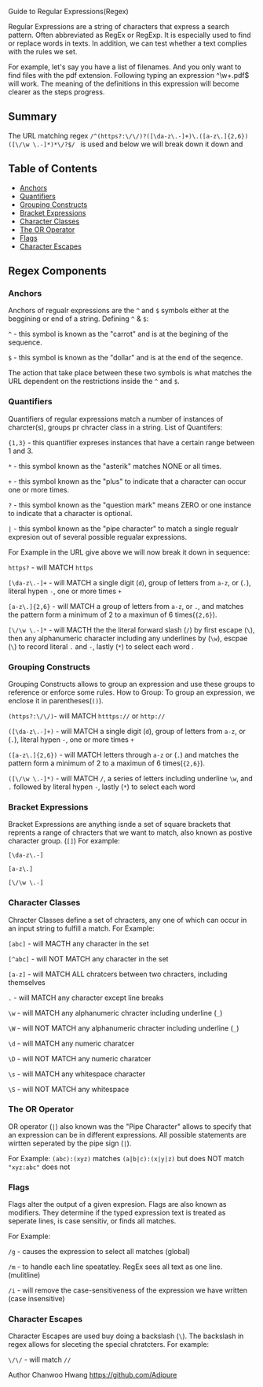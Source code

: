 Guide to Regular Expressions(Regex)

Regular Expressions are a string of characters that express a search pattern. Often abbreviated as RegEx or RegExp. It is especially used to find or replace words in texts. In addition, we can test whether a text complies with the rules we set.

For example, let's say you have a list of filenames. And you only want to find files with the pdf extension. Following typing an expression ^\w+\.pdf$ will work. The meaning of the definitions in this expression will become clearer as the steps progress.

## Summary

The URL matching regex ```/^(https?:\/\/)?([\da-z\.-]+)\.([a-z\.]{2,6})([\/\w \.-]*)*\/?$/ ``` is used and below we will break down it down and 

## Table of Contents

- [Anchors](#anchors)
- [Quantifiers](#quantifiers)
- [Grouping Constructs](#grouping-constructs)
- [Bracket Expressions](#bracket-expressions)
- [Character Classes](#character-classes)
- [The OR Operator](#the-or-operator)
- [Flags](#flags)
- [Character Escapes](#character-escapes)

## Regex Components

### Anchors
Anchors of regualr expressions are the `^` and `$` symbols either at the beggining or end of a string. 
Defining `^` & `$`: 

`^` - this symbol is known as the "carrot" and is at the begining of the sequence.

`$` - this symbol is known as the "dollar" and is at the end of the seqence. 

The action that take place between these two symbols is what matches the URL dependent on the restrictions inside the `^` and `$`.


### Quantifiers
Quantifiers of regular expressions match a number of instances of charcter(s), groups pr chracter class in a string. 
List of Quantifers: 

`{1,3}` - this quantifier expreses instances that have a certain range between 1 and 3.

`*` - this symbol known as the "asterik" matches NONE or all times.

`+` - this symbol known as the "plus" to indicate that a character can occur one or more times.

`?` - this symbol known as the "question mark" means ZERO or one instance to  indicate that a character is optional. 


`|` -  this symbol known as the "pipe character" to match a single regualr expresion out of several possible regualar expressions.

For Example in the URL give above we will now break it down in sequence: 

`https?` - will MATCH `https`

`[\da-z\.-]+` - will MATCH a single digit (`d`), group of letters from `a-z`, or (`.`), literal hypen `-`, one or more times `+`

`[a-z\.]{2,6}` - will MATCH a group of letters from  `a-z`, or `.`, and matches the pattern form a minimum of 2 to a maximun of 6 times(`{2,6}`).

`[\/\w \.-]*` - will MACTH the the literal forward slash (`/`) by first escape (`\`), then any alphanumeric character including any underlines by (`\w`), escpae (`\`) to record literal `.` and `-`, lastly (`*`) to select each word .

### Grouping Constructs
Grouping Constructs allows to group an expression and use these groups to reference or enforce some rules. 
How to Group: 
To group an expression, we enclose it in parentheses(`()`). 

`(https?:\/\/)`- will MATCH `htttps://` or `http://`

`([\da-z\.-]+)` - will MATCH  a single digit (`d`), group of letters from  `a-z`, or (`.`), literal hypen `-`, one or more times `+`

`([a-z\.]{2,6})`  - will MATCH letters through `a-z` or (`.`) and matches the pattern form a minimum of 2 to a maximun of 6 times(`{2,6}`). 

`([\/\w \.-]*)` - will MATCH `/`, a series of letters including underline `\w`, and `.` followed by literal hypen `-`, lastly (`*`) to select each word


### Bracket Expressions
Bracket Expressions are anything isnde a set of square brackets that reprents a range of chracters that we want to match, also known as postive character group. (`[]`)
For example: 

`[\da-z\.-]`

`[a-z\.]`

`[\/\w \.-]`

### Character Classes
Chracter Classes define a set of chracters, any one of which can occur in an input string to fulfill a match.
For Example: 

`[abc]` - will  MACTH any character in the set

`[^abc]` - will NOT MATCH any character in the set 

`[a-z]` - will MATCH ALL chratcers between two chracters, including themselves

`.` - will MATCH any character except line breaks

`\w` - will MATCH any alphanumeric chracter including underline (`_`)

`\W` - will NOT MATCH any alphanumeric chracter including underline (`_`)

`\d` - will MATCH any numeric charatcer 

`\D` - will NOT MATCH any numeric charatcer 

`\s` - will MATCH any whitespace character 

`\S` - will NOT MATCH any whitespace 

### The OR Operator
OR operator (`|`) also known was the "Pipe Character" allows to specify that an expression can be in different expressions. All possible statements are wirtten seperated by the pipe sign (`|`). 

For Example: 
`(abc):(xyz)` matches `(a|b|c):(x|y|z)` but does NOT match `"xyz:abc"` does not 

### Flags
Flags alter the output of a given expresion. Flags are also known as modifiers. They determine if the typed expression text is treated as seperate lines, is case sensitiv, or finds all matches. 

For Example: 

`/g` - causes the expression to select all matches (global)

`/m` - to handle each line speatatley. RegEx sees all text as one line. (mulitline)

`/i` - will remove the case-sensitiveness of the expression we have written (case insensitive)

### Character Escapes
Character Escapes are used buy doing a backslash (`\`). The backslash in regex allows for sleceting the special chratcters. 
For example:

`\/\/` - will match  `//`

Author
Chanwoo Hwang 
https://github.com/Adipure
